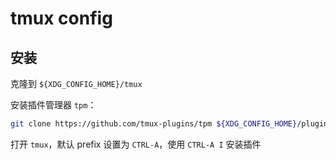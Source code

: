 # tmux config

## 安装

克隆到 `${XDG_CONFIG_HOME}/tmux`

安装插件管理器 `tpm`：

```bash
git clone https://github.com/tmux-plugins/tpm ${XDG_CONFIG_HOME}/plugins/tpm
```

打开 `tmux`，默认 prefix 设置为 `CTRL-A`，使用 `CTRL-A I` 安装插件
